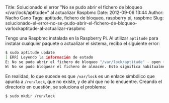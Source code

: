 Title: Solucionado el error "No se pudo abrir el fichero de bloqueo «/var/lock/aptitude»" al actualizar Raspbmc
Date: 2012-09-06 13:44
Author: Nacho Cano
Tags: aptitude, fichero de bloqueo, raspberry pi, raspbmc
Slug: solucionado-el-error-no-se-pudo-abrir-el-fichero-de-bloqueo-varlockaptitude-al-actualizar-raspbmc

Tengo una Raspbmc instalada en la Raspberry Pi. Al utilizar `aptitude`
para instalar cualquier paquete o actualizar el sistema, recibo el
siguiente error:

```bash
$ sudo aptitude update
[ ERR] Leyendo la información de estado
E: No se pudo abrir el fichero de bloqueo "/var/lock/aptitude" - open (2: No existe el fichero o el directorio)
W: No se pudo bloquear el fichero de almacén. Esto significa habitualmente que dpkg u otra herramienta apt está instalando paquetes. Se abrirá en modo de sólo lectura, ¡se PERDERÁN todos los cambios que realice al estado de los paquetes!
```

En realidad, lo que sucede es que `/var/lock` es un enlace simbólico que
apunta a `/run/lock`, que no existe, y de ahí que no lo encuentre.
Creando el directorio en cuestión, se soluciona el problema:

```bash
$ sudo mkdir /run/lock
```
